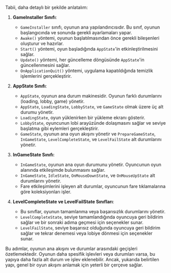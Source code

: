 Tabii, daha detaylı bir şekilde anlatalım:

1. **GameInstaller Sınıfı**:
   - `GameInstaller` sınıfı, oyunun ana yapılandırıcısıdır. Bu sınıf, oyunun başlangıcında ve sonunda gerekli ayarlamaları yapar.
   - `Awake()` yöntemi, oyunun başlatılmasından önce gerekli bileşenleri oluşturur ve hazırlar.
   - `Start()` yöntemi, oyun başladığında `AppState`'in etkinleştirilmesini sağlar.
   - `Update()` yöntemi, her güncelleme döngüsünde `AppState`'in güncellenmesini sağlar.
   - `OnApplicationQuit()` yöntemi, uygulama kapatıldığında temizlik işlemlerini gerçekleştirir.

2. **AppState Sınıfı**:
   - `AppState`, oyunun ana durum makinesidir. Oyunun farklı durumlarını (loading, lobby, game) yönetir.
   - `AppState`, `LoadingState`, `LobbyState`, ve `GameState` olmak üzere üç alt durumu yönetir.
   - `LoadingState`, oyun yüklenirken bir yükleme ekranı gösterir.
   - `LobbyState`, oyuncunun lobi arayüzünde dolaşmasını sağlar ve seviye başlatma gibi eylemleri gerçekleştirir.
   - `GameState`, oyunun ana oyun akışını yönetir ve `PrepareGameState`, `InGameState`, `LevelCompleteState`, ve `LevelFailState` alt durumlarını yönetir.

3. **InGameState Sınıfı**:
   - `InGameState`, oyunun ana oyun durumunu yönetir. Oyuncunun oyun alanında etkileşimde bulunmasını sağlar.
   - `InGameState`, `IdleState`, `OnMouseDownState`, ve `OnMouseUpState` alt durumlarını yönetir.
   - Fare etkileşimlerini işleyen alt durumlar, oyuncunun fare tıklamalarına göre koleksiyonları işler.

4. **LevelCompleteState ve LevelFailState Sınıfları**:
   - Bu sınıflar, oyunun tamamlanma veya başarısızlık durumlarını yönetir.
   - `LevelCompleteState`, seviye tamamlandığında oyuncuya geri bildirim sağlar ve bir sonraki adıma geçmesi için seçenekler sunar.
   - `LevelFailState`, seviye başarısız olduğunda oyuncuya geri bildirim sağlar ve tekrar denemesi veya lobiye dönmesi için seçenekler sunar.

Bu adımlar, oyunun ana akışını ve durumlar arasındaki geçişleri özetlemektedir. Oyunun daha spesifik işlevleri veya durumları varsa, bu yapıya daha fazla alt durum ve işlev eklenebilir. Ancak, yukarıda belirtilen yapı, genel bir oyun akışını anlamak için yeterli bir çerçeve sağlar.
